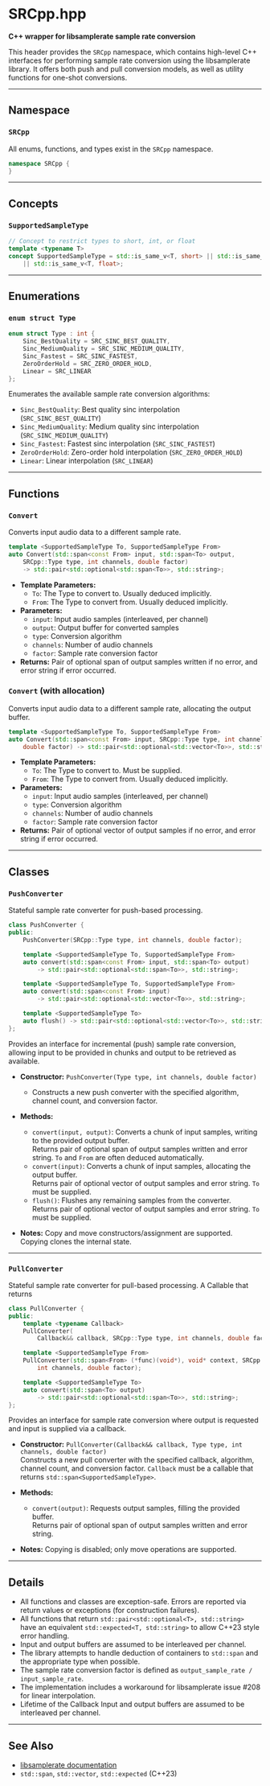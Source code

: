 # SRCpp.hpp

**C++ wrapper for libsamplerate sample rate conversion**

This header provides the `SRCpp` namespace, which contains high-level C++ interfaces for performing sample rate conversion using the libsamplerate library. It offers both push and pull conversion models, as well as utility functions for one-shot conversions.

---

## Namespace

### `SRCpp`

All enums, functions, and types exist in the `SRCpp` namespace.

```cpp
namespace SRCpp {
}
```

---

## Concepts

### `SupportedSampleType`

```cpp
// Concept to restrict types to short, int, or float
template <typename T>
concept SupportedSampleType = std::is_same_v<T, short> || std::is_same_v<T, int>
    || std::is_same_v<T, float>;
```

---

## Enumerations

### `enum struct Type`

```cpp
enum struct Type : int {
    Sinc_BestQuality = SRC_SINC_BEST_QUALITY,
    Sinc_MediumQuality = SRC_SINC_MEDIUM_QUALITY,
    Sinc_Fastest = SRC_SINC_FASTEST,
    ZeroOrderHold = SRC_ZERO_ORDER_HOLD,
    Linear = SRC_LINEAR
};
```

Enumerates the available sample rate conversion algorithms:

- `Sinc_BestQuality`: Best quality sinc interpolation (`SRC_SINC_BEST_QUALITY`)
- `Sinc_MediumQuality`: Medium quality sinc interpolation (`SRC_SINC_MEDIUM_QUALITY`)
- `Sinc_Fastest`: Fastest sinc interpolation (`SRC_SINC_FASTEST`)
- `ZeroOrderHold`: Zero-order hold interpolation (`SRC_ZERO_ORDER_HOLD`)
- `Linear`: Linear interpolation (`SRC_LINEAR`)

---

## Functions

### `Convert`

Converts input audio data to a different sample rate.

```cpp
template <SupportedSampleType To, SupportedSampleType From>
auto Convert(std::span<const From> input, std::span<To> output,
    SRCpp::Type type, int channels, double factor)
    -> std::pair<std::optional<std::span<To>>, std::string>;
```

- **Template Parameters:**
    - `To`: The Type to convert to.  Usually deduced implicitly.
    - `From`: The Type to convert from.  Usually deduced implicitly.
- **Parameters:**
    - `input`: Input audio samples (interleaved, per channel)
    - `output`: Output buffer for converted samples
    - `type`: Conversion algorithm
    - `channels`: Number of audio channels
    - `factor`: Sample rate conversion factor
- **Returns:** Pair of optional span of output samples written if no error, and error string if error occurred.

### `Convert` (with allocation)

Converts input audio data to a different sample rate, allocating the output buffer.

```cpp
template <SupportedSampleType To, SupportedSampleType From>
auto Convert(std::span<const From> input, SRCpp::Type type, int channels,
    double factor) -> std::pair<std::optional<std::vector<To>>, std::string>;
```

- **Template Parameters:**
    - `To`: The Type to convert to. Must be supplied.
    - `From`: The Type to convert from.  Usually deduced implicitly.
- **Parameters:**
    - `input`: Input audio samples (interleaved, per channel)
    - `type`: Conversion algorithm
    - `channels`: Number of audio channels
    - `factor`: Sample rate conversion factor
- **Returns:** Pair of optional vector of output samples if no error, and error string if error occurred.

---

## Classes

### `PushConverter`

Stateful sample rate converter for push-based processing.

```cpp
class PushConverter {
public:
    PushConverter(SRCpp::Type type, int channels, double factor);

    template <SupportedSampleType To, SupportedSampleType From>
    auto convert(std::span<const From> input, std::span<To> output)
        -> std::pair<std::optional<std::span<To>>, std::string>;

    template <SupportedSampleType To, SupportedSampleType From>
    auto convert(std::span<const From> input)
        -> std::pair<std::optional<std::vector<To>>, std::string>;

    template <SupportedSampleType To>
    auto flush() -> std::pair<std::optional<std::vector<To>>, std::string>;
};
```

Provides an interface for incremental (push) sample rate conversion, allowing input to be provided in chunks and output to be retrieved as available.

- **Constructor:** `PushConverter(Type type, int channels, double factor)`
    - Constructs a new push converter with the specified algorithm, channel count, and conversion factor.

- **Methods:**
    - `convert(input, output)`: Converts a chunk of input samples, writing to the provided output buffer.  
        Returns pair of optional span of output samples written and error string.  `To` and `From` are often deduced automatically.
    - `convert(input)`: Converts a chunk of input samples, allocating the output buffer.  
        Returns pair of optional vector of output samples and error string.  `To` must be supplied.
    - `flush()`: Flushes any remaining samples from the converter.  
        Returns pair of optional vector of output samples and error string.  `To` must be supplied.

- **Notes:** Copy and move constructors/assignment are supported. Copying clones the internal state.

---

### `PullConverter`

Stateful sample rate converter for pull-based processing.  A Callable that returns 

```cpp
class PullConverter {
public:
    template <typename Callback>
    PullConverter(
        Callback&& callback, SRCpp::Type type, int channels, double factor);

    template <SupportedSampleType From>
    PullConverter(std::span<From> (*func)(void*), void* context, SRCpp::Type type,
        int channels, double factor);

    template <SupportedSampleType To>
    auto convert(std::span<To> output)
        -> std::pair<std::optional<std::span<To>>, std::string>;
};
```

Provides an interface for sample rate conversion where output is requested and input is supplied via a callback.

- **Constructor:** `PullConverter(Callback&& callback, Type type, int channels, double factor)`  
    Constructs a new pull converter with the specified callback, algorithm, channel count, and conversion factor.
    `Callback` must be a callable that returns `std::span<SupportedSampleType>`.

- **Methods:**
    - `convert(output)`: Requests output samples, filling the provided buffer.  
        Returns pair of optional span of output samples written and error string.

- **Notes:** Copying is disabled; only move operations are supported.

---

## Details

- All functions and classes are exception-safe. Errors are reported via return values or exceptions (for construction failures).
- All functions that return `std::pair<std::optional<T>, std::string>` have an equivalent `std::expected<T, std::string>` to allow C++23 style error handling.
- Input and output buffers are assumed to be interleaved per channel.
- The library attempts to handle deduction of containers to `std::span` and the appropriate type when possible.
- The sample rate conversion factor is defined as `output_sample_rate / input_sample_rate`.
- The implementation includes a workaround for libsamplerate issue #208 for linear interpolation.
- Lifetime of the Callback Input and output buffers are assumed to be interleaved per channel.

---

## See Also

- [libsamplerate documentation](http://www.mega-nerd.com/SRC/)
- `std::span`, `std::vector`, `std::expected` (C++23)
